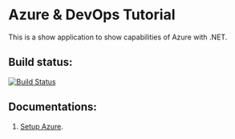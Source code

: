 # Azure & DevOps Tutorial
This is a show application to show capabilities of Azure with .NET.


## Build status:
[![Build Status](https://dev.azure.com/ghassankarwchan/propertymanagementportal/_apis/build/status%2FBuild%20%26%20Deploy%20Application?branchName=main)](https://dev.azure.com/ghassankarwchan/propertymanagementportal/_build/latest?definitionId=5&branchName=main)


## Documentations: 

1. [Setup Azure](documentations/setup_azure.md).
